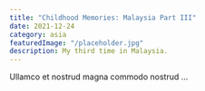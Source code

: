 ```yaml
---
title: "Childhood Memories: Malaysia Part III"
date: 2021-12-24
category: asia
featuredImage: "/placeholder.jpg"
description: My third time in Malaysia.
---
```


Ullamco et nostrud magna commodo nostrud ...